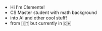 - Hi I'm Clemente!
- CS Master student with math background
- into AI and other cool stuff!
- from 🇮🇹 but currently in 🇨🇭

<!---
ClementeP/ClementeP is a ✨ special ✨ repository because its `README.md` (this file) appears on your GitHub profile.
You can click the Preview link to take a look at your changes.
--->
